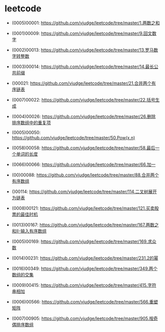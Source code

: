 # leetcode

* (0005)00001: https://github.com/vjudge/leetcode/tree/master/1.两数之和

* (0001)00009: https://github.com/vjudge/leetcode/tree/master/9.回文数字

* (0002)00013: https://github.com/vjudge/leetcode/tree/master/13.罗马数字转整数
* (0003)00014: https://github.com/vjudge/leetcode/tree/master/14.最长公共前缀

* ()00021: https://github.com/vjudge/leetcode/tree/master/21.合并两个有序链表
* (0007)00022: https://github.com/vjudge/leetcode/tree/master/22.括号生成

* (0004)00026: https://github.com/vjudge/leetcode/tree/master/26.删除排序数组中的重复项  


* (0005)00050: https://github.com/vjudge/leetcode/tree/master/50.Pow(x,n)

* (0058)00058: https://github.com/vjudge/leetcode/tree/master/58.最后一个单词的长度

* (0066)00066: https://github.com/vjudge/leetcode/tree/master/66.加一

* (00)00088: https://github.com/vjudge/leetcode/tree/master/88.合并两个有序数组

* ()00114: https://github.com/vjudge/leetcode/tree/master/114.二叉树展开为链表

* (0008)00121: https://github.com/vjudge/leetcode/tree/master/121.买卖股票的最佳时机

* (0013)00167: https://github.com/vjudge/leetcode/tree/master/167.两数之和II-输入有序数组

* (0005)00169: https://github.com/vjudge/leetcode/tree/master/169.求众数

* (0014)00231: https://github.com/vjudge/leetcode/tree/master/231.2的幂

* (0016)00349: https://github.com/vjudge/leetcode/tree/master/349.两个数组的交集

* (0009)00415: https://github.com/vjudge/leetcode/tree/master/415.字符串相加

* (0006)00566: https://github.com/vjudge/leetcode/tree/master/566.重塑矩阵

* (0007)00905: https://github.com/vjudge/leetcode/tree/master/905.按奇偶排序数组
